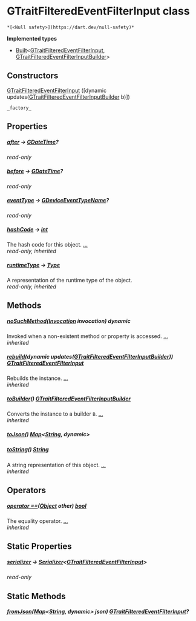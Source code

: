 


# GTraitFilteredEventFilterInput class






    *[<Null safety>](https://dart.dev/null-safety)*






**Implemented types**

- [Built](https://pub.dev/documentation/built_value/8.1.4/built_value/Built-class.html)&lt;[GTraitFilteredEventFilterInput](../third_party_yonomi_graphql_schema___generated___schema.docs.schema.gql/GTraitFilteredEventFilterInput-class.md), [GTraitFilteredEventFilterInputBuilder](../third_party_yonomi_graphql_schema___generated___schema.docs.schema.gql/GTraitFilteredEventFilterInputBuilder-class.md)>





## Constructors

[GTraitFilteredEventFilterInput](../third_party_yonomi_graphql_schema___generated___schema.docs.schema.gql/GTraitFilteredEventFilterInput/GTraitFilteredEventFilterInput.md) ([dynamic updates([GTraitFilteredEventFilterInputBuilder](../third_party_yonomi_graphql_schema___generated___schema.docs.schema.gql/GTraitFilteredEventFilterInputBuilder-class.md) b)])

    _factory_


## Properties

##### [after](../third_party_yonomi_graphql_schema___generated___schema.docs.schema.gql/GTraitFilteredEventFilterInput/after.md) &#8594; [GDateTime](../third_party_yonomi_graphql_schema___generated___schema.docs.schema.gql/GDateTime-class.md)?



   
_read-only_



##### [before](../third_party_yonomi_graphql_schema___generated___schema.docs.schema.gql/GTraitFilteredEventFilterInput/before.md) &#8594; [GDateTime](../third_party_yonomi_graphql_schema___generated___schema.docs.schema.gql/GDateTime-class.md)?



   
_read-only_



##### [eventType](../third_party_yonomi_graphql_schema___generated___schema.docs.schema.gql/GTraitFilteredEventFilterInput/eventType.md) &#8594; [GDeviceEventTypeName](../third_party_yonomi_graphql_schema___generated___schema.docs.schema.gql/GDeviceEventTypeName-class.md)?



   
_read-only_



##### [hashCode](https://api.flutter.dev/flutter/dart-core/Object/hashCode.html) &#8594; [int](https://api.flutter.dev/flutter/dart-core/int-class.html)



The hash code for this object. [...](https://api.flutter.dev/flutter/dart-core/Object/hashCode.html)  
_read-only, inherited_



##### [runtimeType](https://api.flutter.dev/flutter/dart-core/Object/runtimeType.html) &#8594; [Type](https://api.flutter.dev/flutter/dart-core/Type-class.html)



A representation of the runtime type of the object.   
_read-only, inherited_




## Methods

##### [noSuchMethod](https://api.flutter.dev/flutter/dart-core/Object/noSuchMethod.html)([Invocation](https://api.flutter.dev/flutter/dart-core/Invocation-class.html) invocation) dynamic



Invoked when a non-existent method or property is accessed. [...](https://api.flutter.dev/flutter/dart-core/Object/noSuchMethod.html)  
_inherited_



##### [rebuild](https://pub.dev/documentation/built_value/8.1.4/built_value/Built/rebuild.html)(dynamic updates([GTraitFilteredEventFilterInputBuilder](../third_party_yonomi_graphql_schema___generated___schema.docs.schema.gql/GTraitFilteredEventFilterInputBuilder-class.md))) [GTraitFilteredEventFilterInput](../third_party_yonomi_graphql_schema___generated___schema.docs.schema.gql/GTraitFilteredEventFilterInput-class.md)



Rebuilds the instance. [...](https://pub.dev/documentation/built_value/8.1.4/built_value/Built/rebuild.html)  
_inherited_



##### [toBuilder](https://pub.dev/documentation/built_value/8.1.4/built_value/Built/toBuilder.html)() [GTraitFilteredEventFilterInputBuilder](../third_party_yonomi_graphql_schema___generated___schema.docs.schema.gql/GTraitFilteredEventFilterInputBuilder-class.md)



Converts the instance to a builder <code>B</code>. [...](https://pub.dev/documentation/built_value/8.1.4/built_value/Built/toBuilder.html)  
_inherited_



##### [toJson](../third_party_yonomi_graphql_schema___generated___schema.docs.schema.gql/GTraitFilteredEventFilterInput/toJson.md)() [Map](https://api.flutter.dev/flutter/dart-core/Map-class.html)&lt;[String](https://api.flutter.dev/flutter/dart-core/String-class.html), dynamic>



   




##### [toString](https://api.flutter.dev/flutter/dart-core/Object/toString.html)() [String](https://api.flutter.dev/flutter/dart-core/String-class.html)



A string representation of this object. [...](https://api.flutter.dev/flutter/dart-core/Object/toString.html)  
_inherited_




## Operators

##### [operator ==](https://api.flutter.dev/flutter/dart-core/Object/operator_equals.html)([Object](https://api.flutter.dev/flutter/dart-core/Object-class.html) other) [bool](https://api.flutter.dev/flutter/dart-core/bool-class.html)



The equality operator. [...](https://api.flutter.dev/flutter/dart-core/Object/operator_equals.html)  
_inherited_




## Static Properties

##### [serializer](../third_party_yonomi_graphql_schema___generated___schema.docs.schema.gql/GTraitFilteredEventFilterInput/serializer.md) &#8594; [Serializer](https://pub.dev/documentation/built_value/8.1.4/serializer/Serializer-class.html)&lt;[GTraitFilteredEventFilterInput](../third_party_yonomi_graphql_schema___generated___schema.docs.schema.gql/GTraitFilteredEventFilterInput-class.md)>



   
_read-only_




## Static Methods

##### [fromJson](../third_party_yonomi_graphql_schema___generated___schema.docs.schema.gql/GTraitFilteredEventFilterInput/fromJson.md)([Map](https://api.flutter.dev/flutter/dart-core/Map-class.html)&lt;[String](https://api.flutter.dev/flutter/dart-core/String-class.html), dynamic> json) [GTraitFilteredEventFilterInput](../third_party_yonomi_graphql_schema___generated___schema.docs.schema.gql/GTraitFilteredEventFilterInput-class.md)?



   










